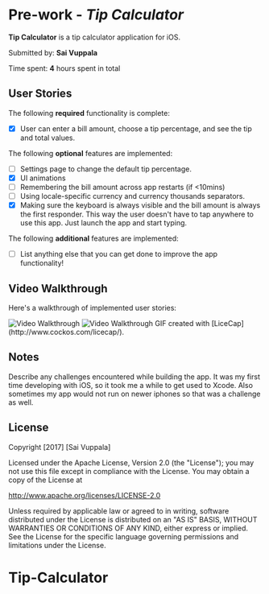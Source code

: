 # Pre-work - *Tip Calculator*

**Tip Calculator** is a tip calculator application for iOS.

Submitted by: **Sai Vuppala**

Time spent: **4** hours spent in total

## User Stories

The following **required** functionality is complete:

* [X] User can enter a bill amount, choose a tip percentage, and see the tip and total values.

The following **optional** features are implemented:
* [ ] Settings page to change the default tip percentage.
* [X] UI animations
* [ ] Remembering the bill amount across app restarts (if <10mins)
* [ ] Using locale-specific currency and currency thousands separators.
* [X] Making sure the keyboard is always visible and the bill amount is always the first responder. This way the user doesn't have to tap anywhere to use this app. Just launch the app and start typing.

The following **additional** features are implemented:

- [ ] List anything else that you can get done to improve the app functionality!

## Video Walkthrough

Here's a walkthrough of implemented user stories:

<img src='http://i.imgur.com/link/to/your/gif/file.gif' title='Video Walkthrough' width='' alt='Video Walkthrough' />
<img src="https://media.giphy.com/media/3ohs7KDBDgZYiXAHLy/giphy.gif" width='' alt='Video Walkthrough' />
GIF created with [LiceCap](http://www.cockos.com/licecap/).

## Notes

Describe any challenges encountered while building the app.
It was my first time developing with iOS, so it took me a while to get used to Xcode. Also sometimes my app would not run on
newer iphones so that was a challenge as well.

## License

Copyright [2017] [Sai Vuppala]

Licensed under the Apache License, Version 2.0 (the "License");
you may not use this file except in compliance with the License.
You may obtain a copy of the License at

http://www.apache.org/licenses/LICENSE-2.0

Unless required by applicable law or agreed to in writing, software
distributed under the License is distributed on an "AS IS" BASIS,
WITHOUT WARRANTIES OR CONDITIONS OF ANY KIND, either express or implied.
See the License for the specific language governing permissions and
limitations under the License.
# Tip-Calculator

